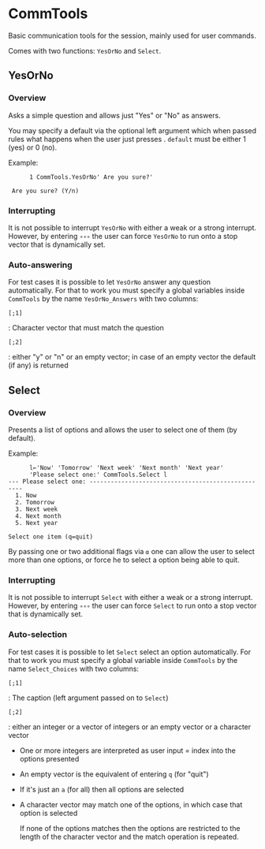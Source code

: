 # CommTools

Basic communication tools for the session, mainly used for user commands.

Comes with two functions: `YesOrNo` and `Select`.

## YesOrNo

### Overview

Asks a simple question and allows just "Yes" or "No" as answers.

You may specify a default via the optional left argument which when passed
rules what happens when the user just presses <enter>. `default` must be either 1 (yes) or 0 (no).

Example:

```
      1 CommTools.YesOrNo' Are you sure?'
      
 Are you sure? (Y/n)
 ```

### Interrupting

It is not possible to interrupt `YesOrNo` with either a weak or a strong interrupt. However, by entering `∘∘∘` the user can force `YesOrNo` to run onto a stop vector that is dynamically set.

### Auto-answering

For test cases it is possible to let `YesOrNo` answer any question automatically. For that to work you must specify a global variables inside `CommTools` by the name `YesOrNo_Answers` with two columns:

`[;1]`

: Character vector that must match the question 

`[;2]`

: either "y" or "n" or an empty vector; in case of an empty vector the default (if any) is returned
 
## Select

### Overview
 
 Presents a list of options and allows the user to select one of them (by default).
 
 Example:
 
 ```
       l←'Now' 'Tomorrow' 'Next week' 'Next month' 'Next year'
       'Please select one:' CommTools.Select l
--- Please select one: ---------------------------------------------------
   1. Now        
   2. Tomorrow   
   3. Next week  
   4. Next month 
   5. Next year  

Select one item (q=quit)        
 ```

By passing one or two additional flags via `⍺` one can allow the user to select more than one options, or force he to select a option being able to quit.

### Interrupting

It is not possible to interrupt `Select` with either a weak or a strong interrupt. However, by entering `∘∘∘` the user can force `Select` to run onto a stop vector that is dynamically set.

### Auto-selection

For test cases it is possible to let `Select` select an option automatically. For that to work you must specify a global variable inside `CommTools` by the name `Select_Choices` with two columns:

`[;1]`

: The caption (left argument passed on to `Select`)

`[;2]`

: either an integer or a vector of integers or an empty vector or a character vector

* One or more integers are interpreted as user input = index into the options presented
* An empty vector is the equivalent of entering `q` (for "quit")
* If it's just an `a` (for all) then all options are selected
* A character vector may match one of the options, in which case that option is selected

  If none of the options matches then the options are restricted to the length of the character vector and the match operation is repeated.